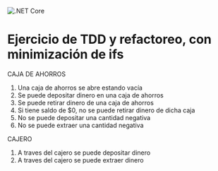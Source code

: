 ![.NET Core](https://github.com/rpgrca/CuentaBancaria/workflows/.NET%20Core/badge.svg)

# Ejercicio de TDD y refactoreo, con minimización de ifs

CAJA DE AHORROS

1. Una caja de ahorros se abre estando vacía
1. Se puede depositar dinero en una caja de ahorros
1. Se puede retirar dinero de una caja de ahorros
1. Si tiene saldo de $0, no se puede retirar dinero de dicha caja
1. No se puede depositar una cantidad negativa
1. No se puede extraer una cantidad negativa

CAJERO

1. A traves del cajero se puede depositar dinero
1. A traves del cajero se puede extraer dinero
